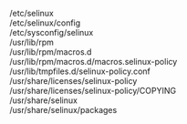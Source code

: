 /etc/selinux  
/etc/selinux/config  
/etc/sysconfig/selinux  
/usr/lib/rpm  
/usr/lib/rpm/macros.d  
/usr/lib/rpm/macros.d/macros.selinux-policy  
/usr/lib/tmpfiles.d/selinux-policy.conf  
/usr/share/licenses/selinux-policy  
/usr/share/licenses/selinux-policy/COPYING  
/usr/share/selinux  
/usr/share/selinux/packages  
